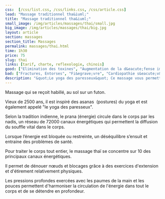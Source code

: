 ```yaml
---
css:  [/css/list.css, /css/links.css, /css/article.css]
lead: "Massage traditionnel tha&iuml;"
title: "Massage traditionnel tha&iuml;"
small_image: /img/articles/massages/thai/small.jpg
big_image: /img/articles/massages/thai/big.jpg
layout: article
section: massages
section_title: Massages
permalink: massages/thai.html
time: 1h30
price: 75
slug: thai
links: [tarif, charte, reflexologie, chinois]
good: ["Elimination des toxines", "Augmentation de la d&eacute;fense immunitaire", "Meilleure souplesse corporelle", "Stimulation des circulations sanguine et lymphatique", "Plus grand confort de vie"]
bad: ["Fractures, Entorses", "Fi&egrave;vre", "Cardiopathie s&eacute;v&egrave;re", "Phl&eacute;bite", "Varice", "Inflammation musculaire"]
description: "&quot;Le yoga des paresseux&quot; Ce massage vous permettra  de retrouver une certaine souplesse et de d&eacute;nouer les tensions accumul&eacute;es."
---
```

Massage qui se reçoit habillé, au sol sur 
un futon. 


Vieux de 2500 ans, il est inspiré des asanas 
(postures) du yoga et est également appelé 
"le yoga des paresseux".


Selon la tradition indienne, le prana 
(énergie) circule dans le corps par les nadis, 
un réseau de 72000 canaux énergétiques 
qui permettent la diffusion du souffle vital 
dans le corps.


Lorsque l’énergie est bloquée ou restreinte, 
un déséquilibre s’ensuit et entraine des 
problèmes de santé. 


Pour traiter le corps tout entier, le massage thaï se concentre sur 10 des principaux canaux 
énergétiques. 


Il permet de dénouer nœuds et blocages grâce à des exercices d'extension et d'étirement 
relativement physiques. 


Les pressions profondes exercées avec les paumes de la main et les pouces permettent 
d'harmoniser la circulation de l'énergie dans tout le corps et de se détendre en profondeur.



